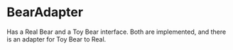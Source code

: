 # BearAdapter
Has a Real Bear and a Toy Bear interface. Both are implemented, and there is an adapter for Toy Bear to Real.
